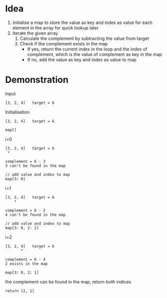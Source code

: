 # Idea

1. Initialise a map to store the value as key and index as value for each element in the array for quick lookup later
1. Iterate the given array
    1. Calculate the complement by subtracting the value from target
    1. Check if the complement exists in the map
        * If yes, return the current index in the loop and the index of complement, which is the value of complement as key in the map
        * If no, add the value as key and index as value to map

# Demonstration

Input

    [3, 2, 4]   target = 6

Initialisation

    [3, 2, 4]   target = 6

    map[]

i=0

    [3, 2, 4]   target = 6
     *

    complement = 6 - 3
    3 can't be found in the map

    // add value and index to map
    map[3: 0]

i=1

    [3, 2, 4]   target = 6
        *

    complement = 6 - 2
    4 can't be found in the map

    // add value and index to map
    map[3: 0, 2: 1]

i=2

    [3, 2, 4]   target = 6
           *

    complement = 6 - 4
    2 exists in the map

    map[3: 0, 2: 1]

the complement can be found in the map, return both indices

    return [2, 1]

